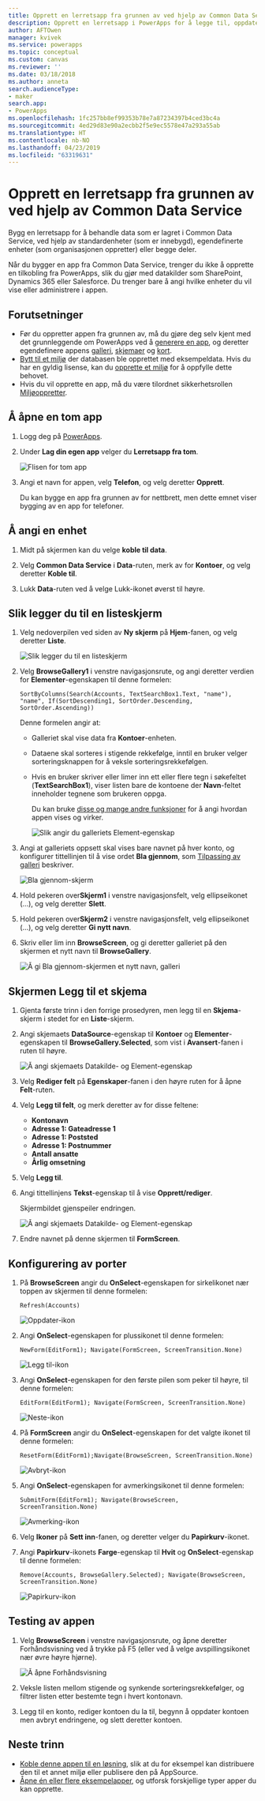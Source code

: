 ```yaml
---
title: Opprett en lerretsapp fra grunnen av ved hjelp av Common Data Service | Microsoft Docs
description: Opprett en lerretsapp i PowerApps for å legge til, oppdatere og slette poster i Common Data Service.
author: AFTOwen
manager: kvivek
ms.service: powerapps
ms.topic: conceptual
ms.custom: canvas
ms.reviewer: ''
ms.date: 03/18/2018
ms.author: anneta
search.audienceType:
- maker
search.app:
- PowerApps
ms.openlocfilehash: 1fc257bb8ef99353b78e7a87234397b4ced3bc4a
ms.sourcegitcommit: 4ed29d83e90a2ecbb2f5e9ec5578e47a293a55ab
ms.translationtype: HT
ms.contentlocale: nb-NO
ms.lasthandoff: 04/23/2019
ms.locfileid: "63319631"
---
```

# <a name="create-a-canvas-app-from-scratch-using-common-data-service"></a>Opprett en lerretsapp fra grunnen av ved hjelp av Common Data Service

Bygg en lerretsapp for å behandle data som er lagret i Common Data Service, ved hjelp av standardenheter (som er innebygd), egendefinerte enheter (som organisasjonen oppretter) eller begge deler.

Når du bygger en app fra Common Data Service, trenger du ikke å opprette en tilkobling fra PowerApps, slik du gjør med datakilder som SharePoint, Dynamics 365 eller Salesforce. Du trenger bare å angi hvilke enheter du vil vise eller administrere i appen.

## <a name="prerequisites"></a>Forutsetninger

- Før du oppretter appen fra grunnen av, må du gjøre deg selv kjent med det grunnleggende om PowerApps ved å [generere en app](data-platform-create-app.md), og deretter egendefinere appens [galleri](customize-layout-sharepoint.md), [skjemaer](customize-forms-sharepoint.md) og [kort](customize-card.md).
- [Bytt til et miljø](working-with-environments.md) der databasen ble opprettet med eksempeldata. Hvis du har en gyldig lisense, kan du [opprette et miljø](../../administrator/create-environment.md) for å oppfylle dette behovet.
- Hvis du vil opprette en app, må du være tilordnet sikkerhetsrollen [Miljøoppretter](https://docs.microsoft.com/power-platform/admin/database-security#predefined-security-roles).

## <a name="open-a-blank-app"></a>Å åpne en tom app

1. Logg deg på [PowerApps](http://web.powerapps.com?utm_source=padocs&utm_medium=linkinadoc&utm_campaign=referralsfromdoc).

1. Under **Lag din egen app** velger du **Lerretsapp fra tom**.

    ![Flisen for tom app](./media/data-platform-create-app-scratch/blank-app.png)

1. Angi et navn for appen, velg **Telefon**, og velg deretter **Opprett**.

    Du kan bygge en app fra grunnen av for nettbrett, men dette emnet viser bygging av en app for telefoner.

## <a name="specify-an-entity"></a>Å angi en enhet

1. Midt på skjermen kan du velge **koble til data**.

1. Velg **Common Data Service** i **Data**-ruten, merk av for **Kontoer**, og velg deretter **Koble til**.

1. Lukk **Data**-ruten ved å velge Lukk-ikonet øverst til høyre.

## <a name="add-a-list-screen"></a>Slik legger du til en listeskjerm

1. Velg nedoverpilen ved siden av **Ny skjerm** på **Hjem**-fanen, og velg deretter **Liste**.

    ![Slik legger du til en listeskjerm](./media/data-platform-create-app-scratch/list-screen.png)

1. Velg **BrowseGallery1** i venstre navigasjonsrute, og angi deretter verdien for **Elementer**-egenskapen til denne formelen:

    `SortByColumns(Search(Accounts, TextSearchBox1.Text, "name"), "name", If(SortDescending1, SortOrder.Descending, SortOrder.Ascending))`

    Denne formelen angir at:

   - Galleriet skal vise data fra **Kontoer**-enheten.
   - Dataene skal sorteres i stigende rekkefølge, inntil en bruker velger sorteringsknappen for å veksle sorteringsrekkefølgen.
   - Hvis en bruker skriver eller limer inn ett eller flere tegn i søkefeltet (**TextSearchBox1**), viser listen bare de kontoene der **Navn**-feltet inneholder tegnene som brukeren oppga.

     Du kan bruke [disse og mange andre funksjoner](formula-reference.md) for å angi hvordan appen vises og virker.

     ![Slik angir du galleriets Element-egenskap](./media/data-platform-create-app-scratch/gallery-items.png)

1. Angi at galleriets oppsett skal vises bare navnet på hver konto, og konfigurer tittellinjen til å vise ordet **Bla gjennom**, som [Tilpassing av galleri](customize-layout-sharepoint.md) beskriver.

    ![Bla gjennom-skjerm](./media/data-platform-create-app-scratch/final-browse.png)

1. Hold pekeren over**Skjerm1** i venstre navigasjonsfelt, velg ellipseikonet (...), og velg deretter **Slett**.

1. Hold pekeren over**Skjerm2** i venstre navigasjonsfelt, velg ellipseikonet (...), og velg deretter **Gi nytt navn**.

1. Skriv eller lim inn **BrowseScreen**, og gi deretter galleriet på den skjermen et nytt navn til **BrowseGallery**.

    ![Å gi Bla gjennom-skjermen et nytt navn, galleri](./media/data-platform-create-app-scratch/rename-browse.png)

## <a name="add-a-form-screen"></a>Skjermen Legg til et skjema

1. Gjenta første trinn i den forrige prosedyren, men legg til en **Skjema**-skjerm i stedet for en **Liste**-skjerm.

1. Angi skjemaets **DataSource**-egenskap til **Kontoer** og **Elementer**-egenskapen til **BrowseGallery.Selected**, som vist i **Avansert**-fanen i ruten til høyre.

    ![Å angi skjemaets Datakilde- og Element-egenskap](./media/data-platform-create-app-scratch/form-datasource.png)

1. Velg **Rediger felt** på **Egenskaper**-fanen i den høyre ruten for å åpne **Felt**-ruten.

1. Velg **Legg til felt**, og merk deretter av for disse feltene:

    - **Kontonavn**
    - **Adresse 1: Gateadresse 1**
    - **Adresse 1: Poststed**
    - **Adresse 1: Postnummer**
    - **Antall ansatte**
    - **Årlig omsetning**

1. Velg **Legg til**.

1. Angi tittellinjens **Tekst**-egenskap til å vise **Opprett/rediger**.

    Skjermbildet gjenspeiler endringen.

    ![Å angi skjemaets Datakilde- og Element-egenskap](./media/data-platform-create-app-scratch/field-list.png)

1. Endre navnet på denne skjermen til **FormScreen**.

## <a name="configure-icons"></a>Konfigurering av porter

1. På **BrowseScreen** angir du **OnSelect**-egenskapen for sirkelikonet nær toppen av skjermen til denne formelen:

    `Refresh(Accounts)`

    ![Oppdater-ikon](./media/data-platform-create-app-scratch/refresh-icon.png)

1. Angi **OnSelect**-egenskapen for plussikonet til denne formelen:

    `NewForm(EditForm1); Navigate(FormScreen, ScreenTransition.None)`

    ![Legg til-ikon](./media/data-platform-create-app-scratch/plus-icon.png)

1. Angi **OnSelect**-egenskapen for den første pilen som peker til høyre, til denne formelen:

    `EditForm(EditForm1); Navigate(FormScreen, ScreenTransition.None)`

    ![Neste-ikon](./media/data-platform-create-app-scratch/next-icon.png)

1. På **FormScreen** angir du **OnSelect**-egenskapen for det valgte ikonet til denne formelen:

    `ResetForm(EditForm1);Navigate(BrowseScreen, ScreenTransition.None)`

    ![Avbryt-ikon](./media/data-platform-create-app-scratch/cancel-icon.png)

1. Angi **OnSelect**-egenskapen for avmerkingsikonet til denne formelen:

    `SubmitForm(EditForm1); Navigate(BrowseScreen, ScreenTransition.None)`

    ![Avmerking-ikon](./media/data-platform-create-app-scratch/checkmark-icon.png)

1. Velg **Ikoner** på **Sett inn**-fanen, og deretter velger du **Papirkurv**-ikonet.

1. Angi **Papirkurv**-ikonets **Farge**-egenskap til **Hvit** og **OnSelect**-egenskap til denne formelen:

    `Remove(Accounts, BrowseGallery.Selected); Navigate(BrowseScreen, ScreenTransition.None)`

    ![Papirkurv-ikon](./media/data-platform-create-app-scratch/trash-icon.png)

## <a name="test-the-app"></a>Testing av appen

1. Velg **BrowseScreen** i venstre navigasjonsrute, og åpne deretter Forhåndsvisning ved å trykke på F5 (eller ved å velge avspillingsikonet nær øvre høyre hjørne).

    ![Å åpne Forhåndsvisning](./media/data-platform-create-app-scratch/open-preview.png)

1. Veksle listen mellom stigende og synkende sorteringsrekkefølger, og filtrer listen etter bestemte tegn i hvert kontonavn.

1. Legg til en konto, rediger kontoen du la til, begynn å oppdater kontoen men avbryt endringene, og slett deretter kontoen.

## <a name="next-steps"></a>Neste trinn

- [Koble denne appen til en løsning](add-app-solution.md), slik at du for eksempel kan distribuere den til et annet miljø eller publisere den på AppSource.
- [Åpne én eller flere eksempelapper](open-and-run-a-sample-app.md), og utforsk forskjellige typer apper du kan opprette.
